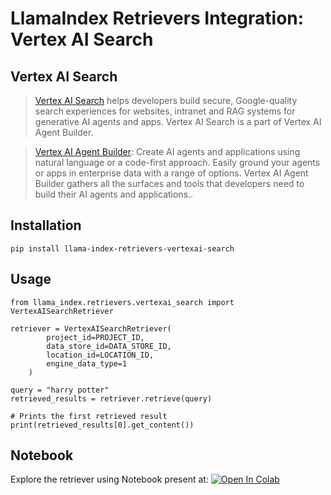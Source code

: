 # LlamaIndex Retrievers Integration: Vertex AI Search

## Vertex AI Search

> [Vertex AI Search](https://cloud.google.com/enterprise-search?e=48754805&hl=en) helps developers build secure, Google-quality search experiences for websites, intranet and RAG systems for generative AI agents and apps. Vertex AI Search is a part of Vertex AI Agent Builder.

> [Vertex AI Agent Builder](https://cloud.google.com/products/agent-builder?e=48754805&hl=en#build-and-deploy-enterprise-ready-generative-ai-experiences): Create AI agents and applications using natural language or a code-first approach. Easily ground your agents or apps in enterprise data with a range of options. Vertex AI Agent Builder gathers all the surfaces and tools that developers need to build their AI agents and applications..

## Installation

```
pip install llama-index-retrievers-vertexai-search
```

## Usage

```
from llama_index.retrievers.vertexai_search import VertexAISearchRetriever

retriever = VertexAISearchRetriever(
        project_id=PROJECT_ID,
        data_store_id=DATA_STORE_ID,
        location_id=LOCATION_ID,
        engine_data_type=1
    )

query = "harry potter"
retrieved_results = retriever.retrieve(query)

# Prints the first retrieved result
print(retrieved_results[0].get_content())
```

## Notebook

Explore the retriever using Notebook present at:
<a href="https://colab.research.google.com/github/run-llama/llama_index/blob/main/docs/examples/retrievers/vertex_ai_search_retriever.ipynb" target="_parent"><img src="https://colab.research.google.com/assets/colab-badge.svg" alt="Open In Colab"/></a>
